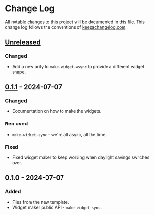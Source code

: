 # Change Log
All notable changes to this project will be documented in this file. This change log follows the conventions of [keepachangelog.com](http://keepachangelog.com/).

## [Unreleased]
### Changed
- Add a new arity to `make-widget-async` to provide a different widget shape.

## [0.1.1] - 2024-07-07
### Changed
- Documentation on how to make the widgets.

### Removed
- `make-widget-sync` - we're all async, all the time.

### Fixed
- Fixed widget maker to keep working when daylight savings switches over.

## 0.1.0 - 2024-07-07
### Added
- Files from the new template.
- Widget maker public API - `make-widget-sync`.

[Unreleased]: https://sourcehost.site/your-name/cypherflow/compare/0.1.1...HEAD
[0.1.1]: https://sourcehost.site/your-name/cypherflow/compare/0.1.0...0.1.1

